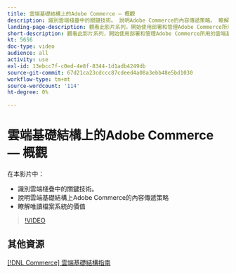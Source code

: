 ```yaml
---
title: 雲端基礎結構上的Adobe Commerce — 概觀
description: 識別雲端棧疊中的關鍵技術​。 說明Adobe Commerce的內容傳遞策略。 瞭解唯讀檔案系統的價值。
landing-page-description: 觀看此影片系列，開始使用部署和管理Adobe Commerce所用的雲端基礎結構。
short-description: 觀看此影片系列，開始使用部署和管理Adobe Commerce所用的雲端基礎結構。
kt: 5656
doc-type: video
audience: all
activity: use
exl-id: 13ebcc7f-c0ed-4e8f-8344-1d1adb4249db
source-git-commit: 67d21ca23cdccc87cdeed4a08a3ebb48e5bd1030
workflow-type: tm+mt
source-wordcount: '114'
ht-degree: 0%

---
```


# 雲端基礎結構上的Adobe Commerce — 概觀

在本影片中：

- 識別雲端棧疊中的關鍵技術&#x200B;。
- 說明雲端基礎結構上Adobe Commerce的內容傳遞策略
- 瞭解唯讀檔案系統的價值

>[!VIDEO](https://video.tv.adobe.com/v/35298?quality=12&learn=on)

## 其他資源

[[!DNL Commerce] 雲端基礎結構指南](https://experienceleague.adobe.com/docs/commerce-cloud-service/user-guide/overview.html)
